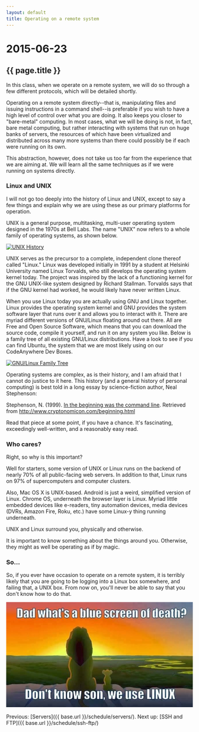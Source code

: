 ```yaml
---
layout: default
title: Operating on a remote system
---
```


# 2015-06-23
## {{ page.title }}

In this class, when we operate on a remote system, we will do so through a few different protocols, which will be detailed shortly. 

Operating on a remote system directly--that is, manipulating files and issuing instructions in a command shell--is preferable if you wish to have a high level of control over what you are doing. 
It also keeps you closer to "bare-metal" computing. 
In most cases, what we will be doing is not, in fact, bare metal computing, but rather interacting with systems that run on huge banks of servers, the resources of which have been virtualized and distributed across many more systems than there could possibly be if each were running on its own. 

This abstraction, however, does not take us too far from the experience that we are aiming at. 
We will learn all the same techniques as if we were running on systems directly. 

### Linux and UNIX

I will not go too deeply into the history of Linux and UNIX, except to say a few things and explain why we are using these as our primary platforms for operation. 

UNIX is a general purpose, multitasking, multi-user operating system designed in the 1970s at Bell Labs. 
The name "UNIX" now refers to a whole family of operating systems, as shown below. 

<a href="https://upload.wikimedia.org/wikipedia/commons/7/77/Unix_history-simple.svg" target="_blank"><img width="200" src="https://upload.wikimedia.org/wikipedia/commons/thumb/7/77/Unix_history-simple.svg/200px-Unix_history-simple.svg.png" alt="UNIX History" /></a>

UNIX serves as the precursor to a complete, independent clone thereof called "Linux." 
Linux was developed initially in 1991 by a student at Helsinki University named Linux Torvalds, who still develops the operating system kernel today. 
The project was inspired by the lack of a functioning kernel for the GNU UNIX-like system designed by Richard Stallman. 
Torvalds says that if the GNU kernel had worked, he would likely have never written Linux. 

When you use Linux today you are actually using GNU and Linux together. 
Linux provides the operating system kernel and GNU provides the system software layer that runs over it and allows you to interact with it. 
There are myriad different versions of GNU/Linux floating around out there. 
All are Free and Open Source Software, which means that you can download the source code, compile it yourself, and run it on any system you like. 
Below is a family tree of all existing GNU/Linux distributions.
Have a look to see if you can find Ubuntu, the system that we are most likely using on our CodeAnywhere Dev Boxes.

<a href="https://upload.wikimedia.org/wikipedia/commons/1/1b/Linux_Distribution_Timeline.svg" target="_blank"><img width="200px" src="https://upload.wikimedia.org/wikipedia/commons/thumb/1/1b/Linux_Distribution_Timeline.svg/200px-Linux_Distribution_Timeline.svg.png" alt="GNU/Linux Family Tree" /></a> 

Operating systems are complex, as is their history, and I am afraid that I cannot do justice to it here. 
This history (and a general history of personal computing) is best told in a long essay by science-fiction author, Neal Stephenson:

Stephenson, N. (1999). <a href="http://www.cryptonomicon.com/beginning.html" target="_blank">In the beginning was the command line</a>. Retrieved from http://www.cryptonomicon.com/beginning.html

Read that piece at some point, if you have a chance. 
It's fascinating, exceedingly well-written, and a reasonably easy read. 

### Who cares? 

Right, so why is this important? 

Well for starters, some version of UNIX or Linux runs on the backend of nearly 70% of all public-facing web servers. 
In addition to that, Linux runs on 97% of supercomputers and computer clusters. 

Also, Mac OS X is UNIX-based. 
Android is just a weird, simplified version of Linux. 
Chrome OS, underneath the browser layer is Linux. 
Myriad little embedded devices like e-readers, tiny automation devices, media devices (DVRs, Amazon Fire, Roku, etc.) have some Linux-y thing running underneath. 

UNIX and Linux surround you, physically and otherwise. 

It is important to know something about the things around you. 
Otherwise, they might as well be operating as if by magic. 

### So...

So, if you ever have occasion to operate on a remote system, it is terribly likely that you are going to be logging into a Linux box somewhere, and failing that, a UNIX box. 
From now on, you'll never be able to say that you don't know how to do that. 

![We use Linux.](/images/bsod_lion.jpg)

Previous: [Servers]({{ base.url }}/schedule/servers/). Next up: [SSH and FTP]({{ base.url }}/schedule/ssh-ftp/)